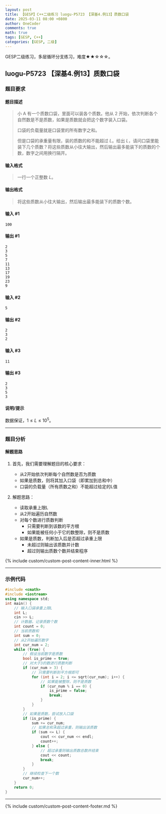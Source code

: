 ```yaml
---
layout: post
title: 【GESP】C++二级练习 luogu-P5723 【深基4.例13】质数口袋
date: 2025-03-11 08:00 +0800
author: OneCoder
comments: true
math: true
tags: [GESP, C++]
categories: [GESP, 二级]
---
```

GESP二级练习，多层循环分支练习，难度★★☆☆☆。

<!--more-->

## luogu-P5723 【深基4.例13】质数口袋

### 题目要求

#### 题目描述

>小 A 有一个质数口袋，里面可以装各个质数。他从 $2$ 开始，依次判断各个自然数是不是质数，如果是质数就会把这个数字装入口袋。
>
>口袋的负载量就是口袋里的所有数字之和。
>
>但是口袋的承重量有限，装的质数的和不能超过 $L$。给出 $L$，请问口袋里能装下几个质数？将这些质数从小往大输出，然后输出最多能装下的质数的个数，数字之间用换行隔开。

#### 输入格式

>一行一个正整数 $L$。

#### 输出格式

>将这些质数从小往大输出，然后输出最多能装下的质数个数。

#### 输入 #1

```console
100
```

#### 输出 #1

```console
2
3
5
7
11
13
17
19
23
9
```

#### 输入 #2

```console
5
```

#### 输出 #2

```console
2
3
2
```

#### 输入 #3

```console
11
```

#### 输出 #3

```console
2
3
5
3
```

#### 说明/提示

数据保证，$1 \le L \le {10}^5$。

---

### 题目分析

#### 解题思路

1. 首先，我们需要理解题目的核心要求：
   - 从2开始依次判断每个自然数是否为质数
   - 如果是质数，则将其加入口袋（即累加到总和中）
   - 口袋的负载量（所有质数之和）不能超过给定的L值

2. 解题思路：
   - 读取承重上限L
   - 从2开始遍历自然数
   - 对每个数进行质数判断
     - 只需要判断到该数的平方根
     - 如果能被任何小于它的数整除，则不是质数
   - 如果是质数，判断加入后是否超过承重上限
     - 未超过则输出该质数并计数
     - 超过则输出质数个数并结束程序

{% include custom/custom-post-content-inner.html %}

---

### 示例代码

```cpp
#include <cmath>
#include <iostream>
using namespace std;
int main() {
    // 输入口袋承重上限L
    int L;
    cin >> L;
    // 计数器，记录质数个数
    int count = 0;
    // 当前质数和
    int sum = 0;
    // 从2开始遍历数字
    int cur_num = 2;
    while (true) {
        // 假设当前数字是质数
        bool is_prime = true;
        // 对大于3的数进行质数判断
        if (cur_num > 3) {
            // 只需要判断到平方根即可
            for (int i = 2; i <= sqrt(cur_num); i++) {
                // 如果能被整除，则不是质数
                if (cur_num % i == 0) {
                    is_prime = false;
                    break;
                }
            }
        }
        // 如果是质数，尝试放入口袋
        if (is_prime) {
            sum += cur_num;
            // 如果总和未超过承重，则输出该质数
            if (sum <= L) {
                cout << cur_num << endl;
                count++;
            } else {
                // 超过承重则输出质数总数并结束
                cout << count;
                break;
            }
        }
        // 继续检查下一个数
        cur_num++;
    }
    return 0;
}
```

---

{% include custom/custom-post-content-footer.md %}

